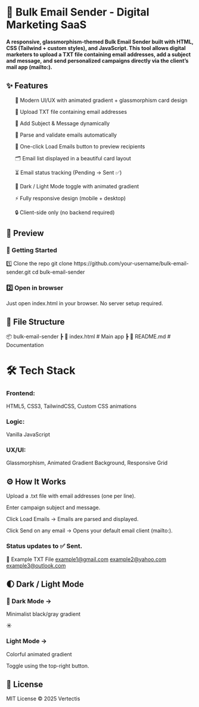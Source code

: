 <h1>📧 Bulk Email Sender - Digital Marketing SaaS</h1>

<h4>A responsive, glassmorphism-themed Bulk Email Sender built with HTML, CSS (Tailwind + custom styles), and JavaScript.
This tool allows digital marketers to upload a TXT file containing email addresses, add a subject and message, and send personalized campaigns directly via the client’s mail app (mailto:).</h4>

<h2>✨ Features</h2>

<ul>🎨 Modern UI/UX with animated gradient + glassmorphism card design

📂 Upload TXT file containing email addresses

📝 Add Subject & Message dynamically

📧 Parse and validate emails automatically

🚀 One-click Load Emails button to preview recipients

🗂️ Email list displayed in a beautiful card layout

⏳ Email status tracking (Pending → Sent ✅)

🔄 Dark / Light Mode toggle with animated gradient

⚡ Fully responsive design (mobile + desktop)

🔒 Client-side only (no backend required)</ul>

<h2>📸 Preview</h2>

<h3>🚀 Getting Started</h3>
1️⃣ Clone the repo
git clone https://github.com/your-username/bulk-email-sender.git
cd bulk-email-sender

<h3>2️⃣ Open in browser</h3>

Just open index.html in your browser.
No server setup required.

<h2>📂 File Structure</h2>
📦 bulk-email-sender
 ┣ 📜 index.html      # Main app
 ┣ 📜 README.md       # Documentation

<h1>🛠️ Tech Stack</h1>

<h3>Frontend:</h3> HTML5, CSS3, TailwindCSS, Custom CSS animations

<h3>Logic:</h3> Vanilla JavaScript

<h3>UX/UI:</h3> Glassmorphism, Animated Gradient Background, Responsive Grid

<h2>⚙️ How It Works</h2>

Upload a .txt file with email addresses (one per line).

Enter campaign subject and message.

Click Load Emails → Emails are parsed and displayed.

Click Send on any email → Opens your default email client (mailto:).

<h3>Status updates to ✅ Sent.</h3>

📖 Example TXT File
example1@gmail.com
example2@yahoo.com
example3@outlook.com

<h2>🌓 Dark / Light Mode</h2>

<h3>🌙 Dark Mode → </h3>Minimalist black/gray gradient

☀️<h3> Light Mode →</h3> Colorful animated gradient

Toggle using the top-right button.

<h2>📜 License</h2>

MIT License © 2025 Vertectis
